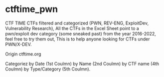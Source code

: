 # ctftime_pwn

CTF TIME CTFs filtered and categorized (PWN, REV-ENG, ExploitDev, Vulnerability Research), All the CTFs in the Excel Sheet point to a pwn/exploit dev category (some sneaked past) from the year 2016-2022, feel free to try them out, This is to help anyone looking for CTFs under PWN/X-DEV.

Origin ctftime.org

Categoriez by Date (1st Coulmn) by Name (2nd Coulmn) by CTF name (4th Coulmn) by Type/Category (5th Coulmn).
